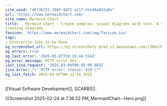 ```yaml
---
site_uuid: "d6f36751-266f-4df2-a217-d1e48a842a0e"
url: 'https://www.mermaidchart.com/'
site_name: Mermaid Chart
title:   Mermaid Chart - Create complex, visual diagrams with text. A smarter way of
creating diagrams.
favicon: 'https://www.mermaidchart.com/img/favicon.ico'
tags:
- Enterprise-Jobs-to-be-Done
og_screenshot_url: https://og-screenshots-prod.s3.amazonaws.com/1366x768/80/false/1783984c991045b11ebcece0f423b559f7644489fa8a99052ad8cda44fedd82e.jpeg
og_errors: true
og_last_error: '2025-03-07T10:19:44.514Z'
og_error_message: HTTP error 401
last_jina_request: '2025-03-09T06:45:08.083Z'
jina_error: "\"'HTTP error! status: 429'\""
og_last_fetch: 2025-03-07T06:11:14.355Z
---
```

[[Visual Software Development]], [[CARBS]].

![[Screenshot 2025-02-24 at 7.36.52 PM_MermaidChart--Hero.png]]
